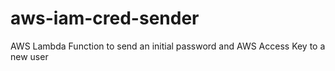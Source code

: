 # aws-iam-cred-sender
AWS Lambda Function to send an initial password and AWS Access Key to a new user

